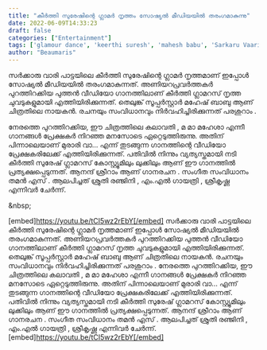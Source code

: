 ```yaml
---
title: "കീർത്തി സുരേഷിന്റെ ഗ്ലാമർ നൃത്തം സോഷ്യൽ മീഡിയയിൽ തരംഗമാകുന്നു"
date: 2022-06-09T14:33:23
draft: false
categories: ["Entertainment"]
tags: ['glamour dance', 'keerthi suresh', 'mahesh babu', 'Sarkaru Vaari Paata']
author: "Beaumaris"
---
```


സർക്കാരു വാരി പാട്ടയിലെ കീർത്തി സുരേഷിന്റെ ഗ്ലാമർ നൃത്തമാണ് ഇപ്പോൾ സോഷ്യൽ മീഡിയയിൽ തരംഗമാകുന്നത്. അണിയറപ്രവർത്തകർ പുറത്തിറക്കിയ പുത്തൻ വീഡിയോ ഗാനത്തിലാണ് കീർത്തി ഗ്ലാമറസ് നൃത്ത ചുവടുകളുമായി എത്തിയിരിക്കുന്നത്. തെലുങ്ക് സൂപ്പർസ്റ്റാർ മഹേഷ് ബാബു ആണ് ചിത്രതിലെ നായകൻ. രചനയും സംവിധാനവും നിർവഹിച്ചിരിക്കുന്നത് പരശുറാം .

നേരത്തെ പുറത്തിറക്കിയ, ഈ ചിത്രത്തിലെ കലാവതി , മ മാ മഹേശാ എന്നീ ഗാനങ്ങൾ പ്രേക്ഷകർ നിറഞ്ഞ മനസോടെ ഏറ്റെടുത്തിരുന്നു. അതിന് പിന്നാലെയാണ് മുരാരി വാ… എന്ന് തുടങ്ങുന്ന ഗാനത്തിന്റെ വീഡിയോ പ്രേക്ഷകരിലേക്ക് എത്തിയിരിക്കുന്നത്. പതിവിൽ നിന്നും വ്യത്യസ്തമായി നടി കീർത്തി സുരേഷ് ഗ്ലാമറസ് കോസ്റ്റ്യൂമിലും ലുക്കിലും ആണ് ഈ ഗാനത്തിൽ പ്രത്യക്ഷപ്പെടുന്നത്. ആനന്ദ് ശ്രീറാം ആണ് ഗാനരചന . സംഗീത സംവിധാനം തമൻ എസ് . ആലപിച്ചത് ശ്രുതി രഞ്ജിനി , എം.എൽ ഗായത്രി , ശ്രീകൃഷ്ണ എന്നിവർ ചേർന്ന്.

&amp;nbsp;

[embed]https://youtu.be/tCI5wz2rEbY[/embed]
സർക്കാരു വാരി പാട്ടയിലെ കീർത്തി സുരേഷിന്റെ ഗ്ലാമർ നൃത്തമാണ് ഇപ്പോൾ സോഷ്യൽ മീഡിയയിൽ തരംഗമാകുന്നത്. അണിയറപ്രവർത്തകർ പുറത്തിറക്കിയ പുത്തൻ വീഡിയോ ഗാനത്തിലാണ് കീർത്തി ഗ്ലാമറസ് നൃത്ത ചുവടുകളുമായി എത്തിയിരിക്കുന്നത്. തെലുങ്ക് സൂപ്പർസ്റ്റാർ മഹേഷ് ബാബു ആണ് ചിത്രതിലെ നായകൻ. രചനയും സംവിധാനവും നിർവഹിച്ചിരിക്കുന്നത് പരശുറാം . നേരത്തെ പുറത്തിറക്കിയ, ഈ ചിത്രത്തിലെ കലാവതി , മ മാ മഹേശാ എന്നീ ഗാനങ്ങൾ പ്രേക്ഷകർ നിറഞ്ഞ മനസോടെ ഏറ്റെടുത്തിരുന്നു. അതിന് പിന്നാലെയാണ് മുരാരി വാ… എന്ന് തുടങ്ങുന്ന ഗാനത്തിന്റെ വീഡിയോ പ്രേക്ഷകരിലേക്ക് എത്തിയിരിക്കുന്നത്. പതിവിൽ നിന്നും വ്യത്യസ്തമായി നടി കീർത്തി സുരേഷ് ഗ്ലാമറസ് കോസ്റ്റ്യൂമിലും ലുക്കിലും ആണ് ഈ ഗാനത്തിൽ പ്രത്യക്ഷപ്പെടുന്നത്. ആനന്ദ് ശ്രീറാം ആണ് ഗാനരചന . സംഗീത സംവിധാനം തമൻ എസ് . ആലപിച്ചത് ശ്രുതി രഞ്ജിനി , എം.എൽ ഗായത്രി , ശ്രീകൃഷ്ണ എന്നിവർ ചേർന്ന്. &nbsp; [embed]https://youtu.be/tCI5wz2rEbY[/embed]
